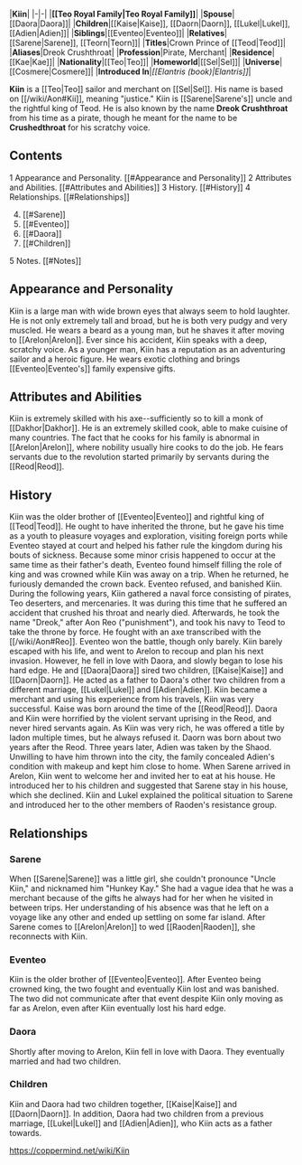|**Kiin**|
|-|-|
|**[[Teo Royal Family\|Teo Royal Family]]**|
|**Spouse**|[[Daora\|Daora]]|
|**Children**|[[Kaise\|Kaise]], [[Daorn\|Daorn]], [[Lukel\|Lukel]], [[Adien\|Adien]]|
|**Siblings**|[[Eventeo\|Eventeo]]|
|**Relatives**|[[Sarene\|Sarene]], [[Teorn\|Teorn]]|
|**Titles**|Crown Prince of [[Teod\|Teod]]|
|**Aliases**|Dreok Crushthroat|
|**Profession**|Pirate, Merchant|
|**Residence**|[[Kae\|Kae]]|
|**Nationality**|[[Teo\|Teo]]|
|**Homeworld**|[[Sel\|Sel]]|
|**Universe**|[[Cosmere\|Cosmere]]|
|**Introduced In**|*[[Elantris (book)\|Elantris]]*|

**Kiin** is a [[Teo\|Teo]] sailor and merchant on [[Sel\|Sel]]. His name is based on [[/wiki/Aon#Kii]], meaning "justice." Kiin is [[Sarene\|Sarene's]] uncle and the rightful king of Teod. He is also known by the name **Dreok Crushthroat** from his time as a pirate, though he meant for the name to be **Crushedthroat** for his scratchy voice.

## Contents

1 Appearance and Personality. [[#Appearance and Personality]] 
2 Attributes and Abilities. [[#Attributes and Abilities]] 
3 History. [[#History]] 
4 Relationships. [[#Relationships]] 

4. [[#Sarene]] 
4. [[#Eventeo]] 
4. [[#Daora]] 
4. [[#Children]] 


5 Notes. [[#Notes]] 


## Appearance and Personality
Kiin is a large man with wide brown eyes that always seem to hold laughter. He is not only extremely tall and broad, but he is both very pudgy and very muscled. He wears a beard as a young man, but he shaves it after moving to [[Arelon\|Arelon]]. Ever since his accident, Kiin speaks with a deep, scratchy voice.
As a younger man, Kiin has a reputation as an adventuring sailor and a heroic figure. He wears exotic clothing and brings [[Eventeo\|Eventeo's]] family expensive gifts.

## Attributes and Abilities
Kiin is extremely skilled with his axe--sufficiently so to kill a monk of [[Dakhor\|Dakhor]].
He is an extremely skilled cook, able to make cuisine of many countries. The fact that he cooks for his family is abnormal in [[Arelon\|Arelon]], where nobility usually hire cooks to do the job. He fears servants due to the revolution started primarily by servants during the [[Reod\|Reod]].

## History
Kiin was the older brother of [[Eventeo\|Eventeo]] and rightful king of [[Teod\|Teod]]. He ought to have inherited the throne, but he gave his time as a youth to pleasure voyages and exploration, visiting foreign ports while Eventeo stayed at court and helped his father rule the kingdom during his bouts of sickness. Because some minor crisis happened to occur at the same time as their father's death, Eventeo found himself filling the role of king and was crowned while Kiin was away on a trip. When he returned, he furiously demanded the crown back. Eventeo refused, and banished Kiin.
During the following years, Kiin gathered a naval force consisting of pirates, Teo deserters, and mercenaries. It was during this time that he suffered an accident that crushed his throat and nearly died. Afterwards, he took the name "Dreok," after Aon Reo ("punishment"), and took his navy to Teod to take the throne by force. He fought with an axe transcribed with the [[/wiki/Aon#Reo]].
Eventeo won the battle, though only barely. Kiin barely escaped with his life, and went to Arelon to recoup and plan his next invasion. However, he fell in love with Daora, and slowly began to lose his hard edge. He and [[Daora\|Daora]] sired two children, [[Kaise\|Kaise]] and [[Daorn\|Daorn]]. He acted as a father to Daora's other two children from a different marriage, [[Lukel\|Lukel]] and [[Adien\|Adien]]. Kiin became a merchant and using his experience from his travels, Kiin was very successful.
Kaise was born around the time of the [[Reod\|Reod]]. Daora and Kiin were horrified by the violent servant uprising in the Reod, and never hired servants again. As Kiin was very rich, he was offered a title by Iadon multiple times, but he always refused it. Daorn was born about two years after the Reod. Three years later, Adien was taken by the Shaod. Unwilling to have him thrown into the city, the family concealed Adien's condition with makeup and kept him close to home.
When Sarene arrived in Arelon, Kiin went to welcome her and invited her to eat at his house. He introduced her to his children and suggested that Sarene stay in his house, which she declined. Kiin and Lukel explained the political situation to Sarene and introduced her to the other members of Raoden's resistance group.

## Relationships
### Sarene
When [[Sarene\|Sarene]] was a little girl, she couldn't pronounce "Uncle Kiin," and nicknamed him "Hunkey Kay." She had a vague idea that he was a merchant because of the gifts he always had for her when he visited in between trips. Her understanding of his absence was that he left on a voyage like any other and ended up settling on some far island. After Sarene comes to [[Arelon\|Arelon]] to wed [[Raoden\|Raoden]], she reconnects with Kiin.

### Eventeo
Kiin is the older brother of [[Eventeo\|Eventeo]]. After Eventeo being crowned king, the two fought and eventually Kiin lost and was banished. The two did not communicate after that event despite Kiin only moving as far as Arelon, even after Kiin eventually lost his hard edge.

### Daora
Shortly after moving to Arelon, Kiin fell in love with Daora. They eventually married and had two children.

### Children
Kiin and Daora had two children together, [[Kaise\|Kaise]] and [[Daorn\|Daorn]]. In addition, Daora had two children from a previous marriage, [[Lukel\|Lukel]] and [[Adien\|Adien]], who Kiin acts as a father towards.



https://coppermind.net/wiki/Kiin